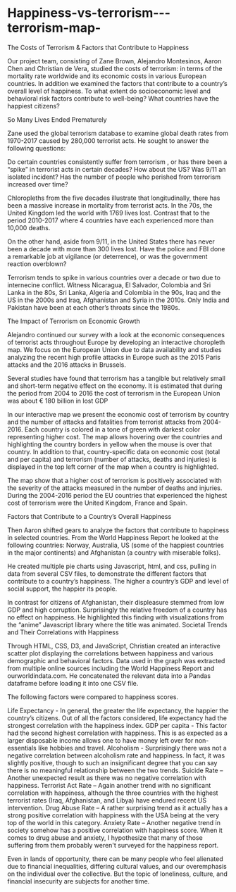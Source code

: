 # Happiness-vs-terrorism---terrorism-map-
The Costs of Terrorism & Factors that Contribute to Happiness

Our project team, consisting of Zane Brown, Alejandro Montesinos, Aaron Chen and Christian de Vera, studied the costs of terrorism: in terms of the mortality rate worldwide and its economic costs in various European countries. In addition we examined the factors that contribute to a country’s overall level of happiness. To what extent do socioeconomic level and behavioral risk factors contribute to well-being? What countries have the happiest citizens? 

So Many Lives Ended Prematurely

Zane used the global terrorism database to examine global death rates from 1970-2017 caused by 280,000 terrorist acts. He sought to answer the following questions:

Do certain countries consistently suffer from terrorism , or has there been a “spike” in terrorist acts in certain decades?
How about the US? Was 9/11 an isolated incident?
Has the number of people who perished from terrorism increased over time?

Chloropleths from the five decades illustrate that longitudinally, there has been a massive increase in mortality from terrorist acts. In the 70s, the United Kingdom led the world with 1769 lives lost. Contrast that to the period 2010-2017 where 4 countries have each experienced more than 10,000 deaths.

On the other hand, aside from 9/11, in the United States there has never been a decade with more than 300 lives lost. Have the police and FBI done a remarkable job at vigilance (or deterrence), or was the government reaction overblown?

Terrorism tends to spike in various countries over a decade or two due to internecine conflict. Witness Nicaragua, El Salvador, Colombia and Sri Lanka in the 80s, Sri Lanka, Algeria and Colombia in the 90s, Iraq  and the US in the 2000s and Iraq, Afghanistan and Syria in the 2010s. Only India and Pakistan have been at each other’s throats since the 1980s.







The Impact of Terrorism on Economic Growth

Alejandro continued our survey with a look at the economic consequences of terrorist acts throughout Europe by developing an interactive choropleth map. We focus on the European Union due to data availability and studies analyzing the recent high profile attacks in Europe such as the 2015 Paris attacks and the 2016 attacks in Brussels.

Several studies have found that terrorism has a tangible but relatively small and short-term negative effect on the economy. It is estimated that during the period from 2004 to 2016 the cost of terrorism in the European Union was about € 180 billion in lost GDP
 
In our interactive map we present the economic cost of terrorism by country and the number of attacks and fatalities from terrorist attacks from 2004-2016. Each country is colored in a tone of green with darkest color representing higher cost. The map allows hovering over the countries and highlighting the country borders in yellow when the mouse is over that country. In addition to that, country-specific data on economic cost (total and per capita) and terrorism (number of attacks, deaths and injuries) is displayed in the top left corner of the map when a country is highlighted.

The map show that a higher cost of terrorism is positively associated with the severity of the attacks measured in the number of deaths and injuries. During the 2004-2016 period the EU countries that experienced the highest cost of terrorism were the United Kingdom, France and Spain.
 
Factors that Contribute to a Country’s Overall Happiness 

Then Aaron shifted gears to analyze the factors that contribute to happiness in selected countries. From the World Happiness Report he looked at the following countries: Norway, Australia, US (some of the happiest countries in the major continents) and Afghanistan (a country with miserable folks).
  
He created multiple pie charts using Javascript, html, and css, pulling in data from several CSV files, to demonstrate the different factors that contribute to a country’s happiness. The higher a country’s GDP and level of social support, the happier its people. 

In contrast for citizens of Afghanistan, their displeasure stemmed from low GDP and high corruption. Surprisingly the relative freedom of a country has no effect on happiness. He highlighted this finding with visualizations from the “anime” Javascript library where the title was animated.
Societal Trends and Their Correlations with Happiness

Through HTML, CSS, D3, and JavaScript, Christian created an interactive scatter plot displaying the correlations between happiness and various demographic and behavioral factors. Data used in the graph was extracted from multiple online sources including the World Happiness Report and ourworldindata.com. He concatenated the relevant data into a Pandas dataframe before loading it into one CSV file.

The following factors were compared to happiness scores.

Life Expectancy - In general, the greater the life expectancy, the happier the country’s citizens. Out of all the factors considered, life expectancy had the strongest correlation with the happiness index.
GDP per capita - This factor had the second highest correlation with happiness. This is as expected as a larger disposable income allows one to have money left over for non-essentials like hobbies and travel.
Alcoholism - Surprisingly there was not a negative correlation between alcoholism rate and happiness. In fact, it was slightly positive, though to such an insignificant degree that you can say there is no meaningful relationship between the two trends.
Suicide Rate – Another unexpected result as there was no negative correlation with happiness.
Terrorist Act Rate – Again another trend with no significant correlation with happiness, although the three countries with the highest terrorist rates (Iraq, Afghanistan, and Libya) have endured recent US intervention.
Drug Abuse Rate – A rather surprising trend as it actually has a strong positive correlation with happiness with the USA being at the very top of the world in this category.
Anxiety Rate – Another negative trend in society somehow has a positive correlation with happiness score. When it comes to drug abuse and anxiety, I hypothesize that many of those suffering from them probably weren't surveyed for the happiness report. 

Even in lands of opportunity, there can be many people who feel alienated due to financial inequalities, differing cultural values, and our overemphasis on the individual over the collective. But the topic of loneliness, culture, and financial insecurity are subjects for another time.
